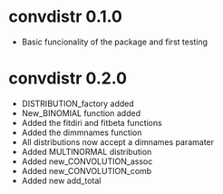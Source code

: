 # convdistr 0.1.0

* Basic funcionality of the package and first testing

# convdistr 0.2.0

* DISTRIBUTION_factory added
* New_BINOMIAL function added
* Added the fitdiri and fitbeta functions
* Added the dimmnames function
* All distributions now accept a dimnames paramater
* Added  MULTINORMAL distribution
* Added new_CONVOLUTION_assoc
* Added new_CONVOLUTION_comb
* Added new add_total



